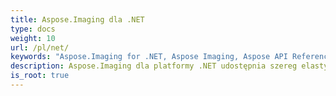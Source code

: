 ```yaml
---
title: Aspose.Imaging dla .NET
type: docs
weight: 10
url: /pl/net/
keywords: "Aspose.Imaging for .NET, Aspose Imaging, Aspose API Reference."
description: Aspose.Imaging dla platformy .NET udostępnia szereg elastycznych procedur do tworzenia i manipulowania obrazami w aplikacjach .NET.
is_root: true
---
```

